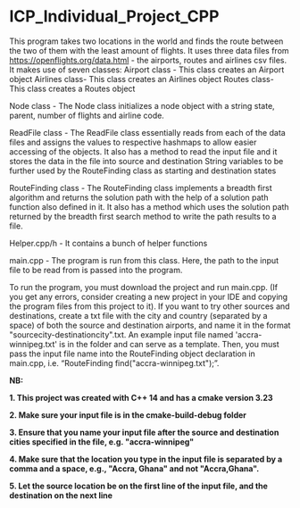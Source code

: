 # ICP_Individual_Project_CPP
This program takes two locations in the world and finds the route between the two of them with the least amount of flights. It uses three data files from https://openflights.org/data.html - the airports, routes and airlines csv files. It makes use of seven classes: Airport class - This class creates an Airport object Airlines class- This class creates an Airlines object Routes class- This class creates a Routes object

Node class - The Node class initializes a node object with a string state, parent, number of flights and airline code. 

ReadFile class - The ReadFile class essentially reads from each of the data files and assigns the values to respective hashmaps to allow easier accessing of the objects. It also has a method to read the input file and it stores the data in the file into source and destination String variables to be further used by the RouteFinding class as starting and destination states

RouteFinding class - The RouteFinding class implements a breadth first algorithm and returns the solution path with the help of a solution path function also defined in it. It also has a method which uses the solution path returned by the breadth first search method to write the path results to a file. 

Helper.cpp/h - It contains a bunch of helper functions

main.cpp - The program is run from this class. Here, the path to the input file to be read from is passed into the program.

To run the program, you must download the project and run main.cpp. (If you get any errors, consider creating a new project in your IDE and copying the program files from this project to it). If you want to try other sources and destinations, create a txt file with the city and country (separated by a space) of both the source and destination airports, and name it in the format "sourcecity-destinationcity".txt. An example input file named 'accra-winnipeg.txt' is in the folder and can serve as a template. Then, you must pass the input file name into the RouteFinding object declaration in main.cpp, i.e. “RouteFinding find("accra-winnipeg.txt");”.

**NB:** 

**1. This project was created with C++ 14 and has a cmake version 3.23**

**2. Make sure your input file is in the cmake-build-debug folder**

**3. Ensure that you name your input file after the source and destination cities specified in the file, e.g. "accra-winnipeg"**

**4. Make sure that the location you type in the input file is separated by a comma and a space, e.g., "Accra, Ghana" and not "Accra,Ghana".**

**5. Let the source location be on the first line of the input file, and the destination on the next line**
